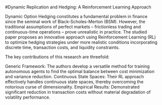 #Dynamic Replication and Hedging: A Reinforcement Learning Approach

Dynamic Option Hedging constitutes a fundamental problem in finance since the seminal work of Black-Scholes-Merton (BSM). However, the traditional assumptions of perfect markets – frictionless trading and continuous-time operations – prove unrealistic in practice. The studied paper proposes an innovative approach using Reinforcement Learning (RL) to optimize hedging strategies under more realistic conditions incorporating discrete time, transaction costs, and liquidity constraints.

The key contributions of this research are threefold:

Generic Framework: The authors develop a versatile method for training autonomous agents to find the optimal balance between cost minimization and variance reduction.
Continuous State Spaces: Their RL approach effectively handles continuous state spaces, thereby overcoming the notorious curse of dimensionality.
Empirical Results: Demonstrated significant reduction in transaction costs without material degradation of volatility performance.
